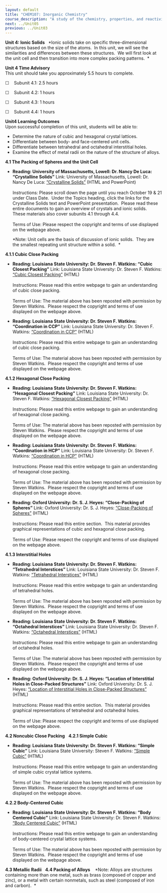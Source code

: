 ```yaml
---
layout: default
title: "CHEM107: Inorganic Chemistry"
course_description: "A study of the chemistry, properties, and reactivity of metal-containing compounds. Topics include atomic structure and electron configurations, bonding theories, ionic bonding, ionic solids and packing structures, band theory, alloys, semiconductors, and superconductors, inorganic acids and bases, and the properties and compounds of Group 1-7 elements."
next: ../Unit05
previous: ../Unit03
---
```

**Unit 4: Ionic Solids** <span id="4"></span> 
*Ionic solids take on specific three-dimensional structures based on the
size of the atoms.  In this unit, we will see the similarities and
differences between these structures.  We will first look at the unit
cell and then transition into more complex packing patterns.  *

**Unit 4 Time Advisory**  
This unit should take you approximately 5.5 hours to complete.  
  
 ☐    Subunit 4.1: 2.5 hours  
  
 ☐    Subunit 4.2: 1 hours  
  
 ☐    Subunit 4.3: 1 hours  
  
 ☐    Subunit 4.4: 1 hours

**Unit4 Learning Outcomes**  
Upon successful completion of this unit, students will be able to:
-   Determine the nature of cubic and hexagonal crystal lattices.
-   Differentiate between body- and face-centered unit cells.
-   Differentiate between tetrahedral and octahedral interstitial holes.
-   Examine the effect of metal radii on the nature of the structure of
    alloys.

**4.1 The Packing of Spheres and the Unit Cell** <span id="4.1"></span> 
-   **Reading: University of Massachusetts, Lowell: Dr. Nancy De Luca:
    “Crystalline Solids”**
    Link: University of Massachusetts, Lowell: Dr. Nancy De Luca:
    [“Crystalline
    Solids”](http://faculty.uml.edu/ndeluca/84.334/schedule.htm) (HTML
    and PowerPoint)  
        
     Instructions: Please scroll down the page until you reach October
    19 & 21 under Class Date.  Under the Topics heading, click the links
    for the Crystalline Solids text and PowerPoint presentation.  Please
    read these entire documents to gain an overview of crystals and
    ionic solids.  These materials also cover subunits 4.1 through
    4.4.   
        
     Terms of Use: Please respect the copyright and terms of use
    displayed on the webpage above.  
      
     *Note: Unit cells are the basis of discussion of ionic solids. 
    They are the smallest repeating unit structure within a solid.  *

**4.1.1 Cubic Close Packing** <span id="4.1.1"></span> 
-   **Reading: Louisiana State University: Dr. Steven F. Watkins: “Cubic
    Closest Packing”**
    Link: Louisiana State University: Dr. Steven F. Watkins: [“Cubic
    Closest
    Packing”](http://www.saylor.org/content/watkins_flattice/09ccp.html)
    (HTML)  
        
     Instructions: Please read this entire webpage to gain an
    understanding of cubic close packing.  
        
     Terms of Use: The material above has been reposted with permission
    by Steven Watkins.  Please respect the copyright and terms of use
    displayed on the webpage above. 

-   **Reading: Louisiana State University: Dr. Steven F. Watkins:
    “Coordination in CCP”**
    Link: Louisiana State University: Dr. Steven F. Watkins:
    [“Coordination in
    CCP”](http://www.saylor.org/content/watkins_flattice/10ccpcoor.html)
    (HTML)  
        
     Instructions: Please read this entire webpage to gain an
    understanding of cubic close packing.  
        
     Terms of Use: The material above has been reposted with permission
    by Steven Watkins.  Please respect the copyright and terms of use
    displayed on the webpage above.

**4.1.2 Hexagonal Close Packing** <span id="4.1.2"></span> 
-   **Reading: Louisiana State University: Dr. Steven F. Watkins:
    “Hexagonal Closest Packing”**
    Link: Louisiana State University: Dr. Steven F. Watkins: [“Hexagonal
    Closest
    Packing”](http://www.saylor.org/content/watkins_flattice/07hcp.html)
    (HTML)  
        
     Instructions: Please read this entire webpage to gain an
    understanding of hexagonal close packing.  
        
     Terms of Use: The material above has been reposted with permission
    by Steven Watkins.  Please respect the copyright and terms of use
    displayed on the webpage above.

-   **Reading: Louisiana State University: Dr. Steven F. Watkins:
    “Coordination in HCP”**
    Link: Louisiana State University: Dr. Steven F. Watkins:
    [“Coordination in
    HCP”](http://www.saylor.org/content/watkins_flattice/08hcpcoor.html)
    (HTML)  
        
     Instructions: Please read this entire webpage to gain an
    understanding of hexagonal close packing.  
        
     Terms of Use: The material above has been reposted with permission
    by Steven Watkins.  Please respect the copyright and terms of use
    displayed on the webpage above.

-   **Reading: Oxford University: Dr. S. J. Heyes: “Close-Packing of
    Spheres”**
    Link: Oxford University: Dr. S. J. Heyes: [“Close-Packing of
    Spheres”](http://web.archive.org/web/20131007080827/http://www.chem.ox.ac.uk/icl/heyes/structure_of_solids/Lecture1/Lec1.html#anchor4)
    (HTML)  
        
     Instructions: Please read this entire section.  This material
    provides graphical representations of cubic and hexagonal close
    packing.  
        
     Terms of Use: Please respect the copyright and terms of use
    displayed on the webpage above.

**4.1.3 Interstitial Holes** <span id="4.1.3"></span> 
-   **Reading: Louisiana State University: Dr. Steven F. Watkins:
    “Tetrahedral Interstices”**
    Link: Louisiana State University: Dr. Steven F. Watkins:
    [“Tetrahedral
    Interstices”](http://www.saylor.org/content/watkins_flattice/14tet.html)
    (HTML)  
        
     Instructions: Please read this entire webpage to gain an
    understanding of tetrahedral holes.  
        
     Terms of Use: The material above has been reposted with permission
    by Steven Watkins.  Please respect the copyright and terms of use
    displayed on the webpage above.

-   **Reading: Louisiana State University: Dr. Steven F. Watkins:
    “Octahedral Interstices”**
    Link: Louisiana State University: Dr. Steven F. Watkins:
    [“Octahedral
    Interstices”](http://www.saylor.org/content/watkins_flattice/15oct.html)
    (HTML)  
        
     Instructions: Please read this entire webpage to gain an
    understanding of octahedral holes.  
        
     Terms of Use: The material above has been reposted with permission
    by Steven Watkins.  Please respect the copyright and terms of use
    displayed on the webpage above.

-   **Reading: Oxford University: Dr. S. J. Heyes: “Location of
    Interstitial Holes in Close-Packed Structures”**
    Link: Oxford University: Dr. S. J. Heyes: [“Location of Interstitial
    Holes in Close-Packed
    Structures”](http://web.archive.org/web/20131007080827/http://www.chem.ox.ac.uk/icl/heyes/structure_of_solids/Lecture1/Lec1.html#anchor6)
    (HTML)  
        
     Instructions: Please read this entire section.  This material
    provides graphical representations of tetrahedral and octahedral
    holes.  
        
     Terms of Use: Please respect the copyright and terms of use
    displayed on the webpage above.

**4.2 Noncubic Close Packing** <span id="4.2"></span> 
**4.2.1 Simple Cubic** <span id="4.2.1"></span> 
-   **Reading: Louisiana State University: Dr. Steven F. Watkins:
    “Simple Cubic”**
    Link: Louisiana State University: Steven F. Watkins: [“Simple
    Cubic”](http://www.saylor.org/content/watkins_flattice/02sc.html)
    (HTML)  
        
     Instructions: Please read this entire webpage to gain an
    understanding of simple cubic crystal lattice systems.  
        
     Terms of Use: The material above has been reposted with permission
    by Steven Watkins.  Please respect the copyright and terms of use
    displayed on the webpage above.

**4.2.2 Body-Centered Cubic** <span id="4.2.2"></span> 
-   **Reading: Louisiana State University: Dr. Steven F. Watkins: “Body
    Centered Cubic”**
    Link: Louisiana State University: Dr. Steven F. Watkins: [“Body
    Centered
    Cubic”](http://www.saylor.org/content/watkins_flattice/03bcc.html)
    (HTML)  
        
     Instructions: Please read this entire webpage to gain an
    understanding of body-centered crystal lattice systems.  
        
     Terms of Use: The material above has been reposted with permission
    by Steven Watkins.  Please respect the copyright and terms of use
    displayed on the webpage above.

**4.3 Metallic Radii** <span id="4.3"></span> 
**4.4 Packing of Alloys** <span id="4.4"></span> 
 *Note: Alloys are structures containing more than one metal, such as
brass (composed of copper and zinc), or a metal with certain nonmetals,
such as steel (composed of iron and carbon).  *


